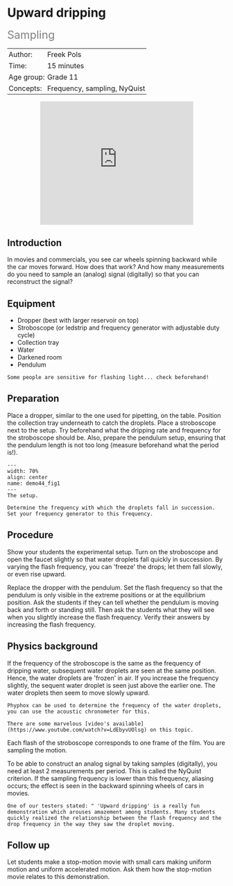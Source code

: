 # Upward dripping

<span style="font-size: 25px; color: gray;">Sampling</span>

<table style="width: 100%; border-collapse: collapse; border: none;">
    <tr style="background-color: var(--background-color);">  
        <td style="text-align: left; padding: 3px; border: none; color: var(--text-color)">Author:</td>
        <td style="text-align: left; padding: 3px; border: none; color: var(--text-color)">Freek Pols</td>
    </tr>
    <tr style="background-color: var(--background-color);"> 
        <td style="text-align: left; padding: 3px; border: none; color: var(--text-color)">Time:</td>
        <td style="text-align: left; padding: 3px; border: none; color: var(--text-color)">15 minutes</td>
    </tr>
    <tr style="background-color: var(--background-color);"> 
        <td style="text-align: left; padding: 3px; border: none; color: var(--text-color)">Age group:</td>
        <td style="text-align: left; padding: 3px; border: none; color: var(--text-color)">Grade 11</td>
    </tr>
    <tr style="background-color: var(--background-color);"> 
        <td style="text-align: left; padding: 3px; border: none; color: var(--text-color)">Concepts:</td>
        <td style="text-align: left; padding: 3px; border: none; color: var(--text-color)">Frequency, sampling, NyQuist</td>
    </tr>
</table>

<div style="display: flex; justify-content: center;">
    <div style="position: relative; width: 70%; height: 0; padding-bottom: 56.25%;">
        <iframe
            src="https://www.youtube.com/embed/C9cByXAXkRw?si=nm_BLzKo5BOkISQT"
            style="position: absolute; top: 0; left: 0; width: 100%; height: 100%;"
            frameborder="0"
            allow="accelerometer; autoplay; clipboard-write; encrypted-media; gyroscope; picture-in-picture"
            allowfullscreen
        ></iframe>
    </div>
</div>

## Introduction
In movies and commercials, you see car wheels spinning backward while the car moves forward. How does that work? And how many measurements do you need to sample an (analog) signal (digitally) so that you can reconstruct the signal?

## Equipment
* Dropper (best with larger reservoir on top)
* Stroboscope (or ledstrip and frequency generator with adjustable duty cycle)
* Collection tray
* Water
* Darkened room
* Pendulum

```{warning}
Some people are sensitive for flashing light... check beforehand!
```

## Preparation
Place a dropper, similar to the one used for pipetting, on the table. Position the collection tray underneath to catch the droplets. Place a stroboscope next to the setup. Try beforehand what the dripping rate and frequency for the stroboscope should be. Also, prepare the pendulum setup, ensuring that the pendulum length is not too long (measure beforehand what the period is!).

```{figure} demo44_figure1.JPG
---
width: 70%
align: center
name: demo44_fig1
---
The setup.
```

```{tip}
Determine the frequency with which the droplets fall in succession. Set your frequency generator to this frequency.
```

## Procedure
Show your students the experimental setup. Turn on the stroboscope and open the faucet slightly so that water droplets fall quickly in succession. By varying the flash frequency, you can 'freeze' the drops; let them fall slowly, or even rise upward.

Replace the dropper with the pendulum. Set the flash frequency so that the pendulum is only visible in the extreme positions or at the equilibrium position. Ask the students if they can tell whether the pendulum is moving back and forth or standing still. Then ask the students what they will see when you slightly increase the flash frequency. Verify their answers by increasing the flash frequency.

## Physics background
If the frequency of the stroboscope is the same as the frequency of dripping water, subsequent water droplets are seen at the same position. Hence, the water droplets are 'frozen' in air. If you increase the frequency slightly, the sequent water droplet is seen just above the earlier one. The water droplets then seem to move slowly upward.

```{tip}
Phyphox can be used to determine the frequency of the water droplets, you can use the acoustic chronometer for this. 

There are some marvelous [video's available](https://www.youtube.com/watch?v=LdEbyvUOlsg) on this topic.
```

Each flash of the stroboscope corresponds to one frame of the film. You are sampling the motion.

To be able to construct an analog signal by taking samples (digitally), you need at least 2 measurements per period. This is called the NyQuist criterion. If the sampling frequency is lower than this frequency, aliasing occurs; the effect is seen in the backward spinning wheels of cars in movies.

```{note}
One of our testers stated: " 'Upward dripping' is a really fun demonstration which arouses amazement among students. Many students quickly realized the relationship between the flash frequency and the drop frequency in the way they saw the droplet moving.
```

## Follow up
Let students make a stop-motion movie with small cars making uniform motion and uniform accelerated motion. Ask them how the stop-motion movie relates to this demonstration. 